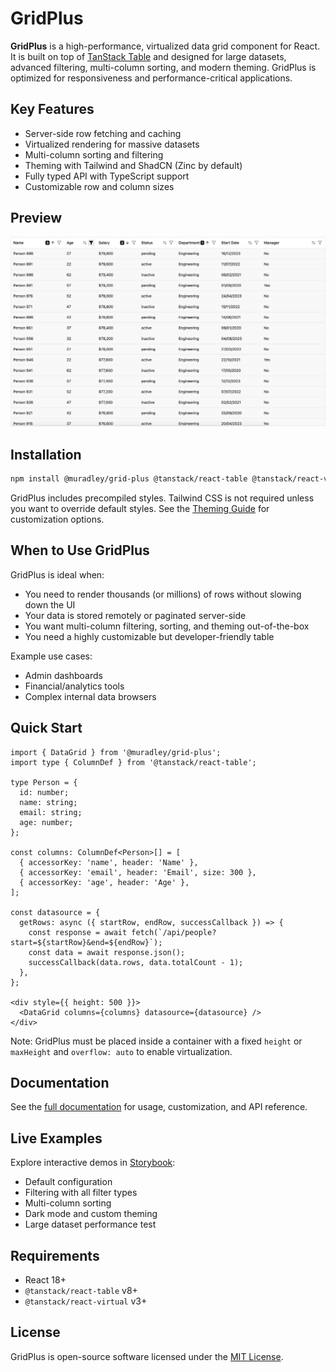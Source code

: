 # GridPlus

**GridPlus** is a high-performance, virtualized data grid component for React. It is built on top of [TanStack Table](https://tanstack.com/table) and designed for large datasets, advanced filtering, multi-column sorting, and modern theming. GridPlus is optimized for responsiveness and performance-critical applications.

## Key Features

- Server-side row fetching and caching
- Virtualized rendering for massive datasets
- Multi-column sorting and filtering
- Theming with Tailwind and ShadCN (Zinc by default)
- Fully typed API with TypeScript support
- Customizable row and column sizes

## Preview

![GridPlus preview](./docs/datagrid-screenshot.png)

## Installation

```bash
npm install @muradley/grid-plus @tanstack/react-table @tanstack/react-virtual
```

GridPlus includes precompiled styles. Tailwind CSS is not required unless you want to override default styles. See the [Theming Guide](./docs/theming.md) for customization options.

## When to Use GridPlus

GridPlus is ideal when:

- You need to render thousands (or millions) of rows without slowing down the UI
- Your data is stored remotely or paginated server-side
- You want multi-column filtering, sorting, and theming out-of-the-box
- You need a highly customizable but developer-friendly table

Example use cases:
- Admin dashboards
- Financial/analytics tools
- Complex internal data browsers

## Quick Start

```tsx
import { DataGrid } from '@muradley/grid-plus';
import type { ColumnDef } from '@tanstack/react-table';

type Person = {
  id: number;
  name: string;
  email: string;
  age: number;
};

const columns: ColumnDef<Person>[] = [
  { accessorKey: 'name', header: 'Name' },
  { accessorKey: 'email', header: 'Email', size: 300 },
  { accessorKey: 'age', header: 'Age' },
];

const datasource = {
  getRows: async ({ startRow, endRow, successCallback }) => {
    const response = await fetch(`/api/people?start=${startRow}&end=${endRow}`);
    const data = await response.json();
    successCallback(data.rows, data.totalCount - 1);
  },
};

<div style={{ height: 500 }}>
  <DataGrid columns={columns} datasource={datasource} />
</div>
```

Note: GridPlus must be placed inside a container with a fixed `height` or `maxHeight` and `overflow: auto` to enable virtualization.

## Documentation

See the [full documentation](./docs/index.md) for usage, customization, and API reference.

## Live Examples

Explore interactive demos in [Storybook](https://muradley.github.io/grid-plus/):

- Default configuration
- Filtering with all filter types
- Multi-column sorting
- Dark mode and custom theming
- Large dataset performance test

## Requirements

- React 18+
- `@tanstack/react-table` v8+
- `@tanstack/react-virtual` v3+

## License

GridPlus is open-source software licensed under the [MIT License](https://opensource.org/licenses/MIT).
